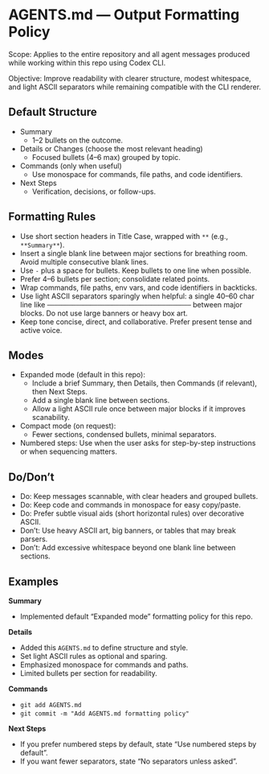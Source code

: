 # AGENTS.md — Output Formatting Policy

Scope: Applies to the entire repository and all agent messages produced while working within this repo using Codex CLI.

Objective: Improve readability with clearer structure, modest whitespace, and light ASCII separators while remaining compatible with the CLI renderer.

## Default Structure
- Summary
  - 1–2 bullets on the outcome.
- Details or Changes (choose the most relevant heading)
  - Focused bullets (4–6 max) grouped by topic.
- Commands (only when useful)
  - Use monospace for commands, file paths, and code identifiers.
- Next Steps
  - Verification, decisions, or follow-ups.

## Formatting Rules
- Use short section headers in Title Case, wrapped with `**` (e.g., `**Summary**`).
- Insert a single blank line between major sections for breathing room. Avoid multiple consecutive blank lines.
- Use `-` plus a space for bullets. Keep bullets to one line when possible.
- Prefer 4–6 bullets per section; consolidate related points.
- Wrap commands, file paths, env vars, and code identifiers in backticks.
- Use light ASCII separators sparingly when helpful: a single 40–60 char line like `────────────────────────────────────────` between major blocks. Do not use large banners or heavy box art.
- Keep tone concise, direct, and collaborative. Prefer present tense and active voice.

## Modes
- Expanded mode (default in this repo):
  - Include a brief Summary, then Details, then Commands (if relevant), then Next Steps.
  - Add a single blank line between sections.
  - Allow a light ASCII rule once between major blocks if it improves scanability.
- Compact mode (on request):
  - Fewer sections, condensed bullets, minimal separators.
- Numbered steps: Use when the user asks for step-by-step instructions or when sequencing matters.

## Do/Don’t
- Do: Keep messages scannable, with clear headers and grouped bullets.
- Do: Keep code and commands in monospace for easy copy/paste.
- Do: Prefer subtle visual aids (short horizontal rules) over decorative ASCII.
- Don’t: Use heavy ASCII art, big banners, or tables that may break parsers.
- Don’t: Add excessive whitespace beyond one blank line between sections.

## Examples

**Summary**
- Implemented default “Expanded mode” formatting policy for this repo.

**Details**
- Added this `AGENTS.md` to define structure and style.
- Set light ASCII rules as optional and sparing.
- Emphasized monospace for commands and paths.
- Limited bullets per section for readability.

**Commands**
- `git add AGENTS.md`
- `git commit -m "Add AGENTS.md formatting policy"`

**Next Steps**
- If you prefer numbered steps by default, state “Use numbered steps by default”.
- If you want fewer separators, state “No separators unless asked”.

